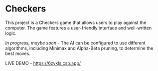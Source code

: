 # Checkers

This project is a Checkers game that allows users to play against the computer. The game features a user-friendly interface and well-written logic.  

*In progress, maybe soon* - The AI can be configured to use different algorithms, including Minimax and Alpha-Beta pruning, to determine the best moves.

LIVE DEMO - https://6zykls.csb.app/
